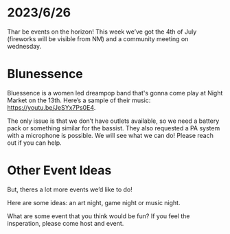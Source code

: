 # 2023/6/26

Thar be events on the horizon! This week we’ve got the 4th of July (fireworks will be visible from NM) and a community  meeting on wednesday.

# Blunessence

Bluessence is a women led dreampop band that's gonna come play at Night Market on the 13th. Here’s a sample of their music: https://youtu.be/JeSYx7Ps0E4.

The only issue is that we don’t have outlets available, so we need a battery pack or something similar for the bassist. They also requested a PA system with a microphone is possible. We will see what we can do! Please reach out if you can help.

# Other Event Ideas

But, theres a lot more events we’d like to do!

Here are some ideas: an art night, game night or music night.

What are some event that you think would be fun? If you feel the insperation, please come host and event.
